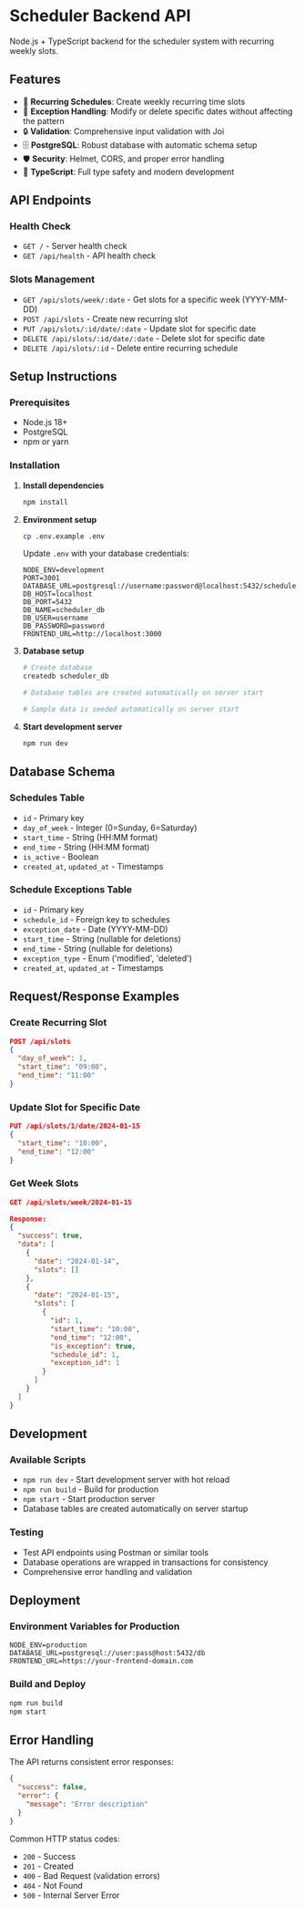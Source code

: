 # Scheduler Backend API

Node.js + TypeScript backend for the scheduler system with recurring weekly slots.

## Features

- 🔄 **Recurring Schedules**: Create weekly recurring time slots
- 📅 **Exception Handling**: Modify or delete specific dates without affecting the pattern
- 🔒 **Validation**: Comprehensive input validation with Joi
- 🗄️ **PostgreSQL**: Robust database with automatic schema setup
- 🛡️ **Security**: Helmet, CORS, and proper error handling
- 📝 **TypeScript**: Full type safety and modern development

## API Endpoints

### Health Check
- `GET /` - Server health check
- `GET /api/health` - API health check

### Slots Management
- `GET /api/slots/week/:date` - Get slots for a specific week (YYYY-MM-DD)
- `POST /api/slots` - Create new recurring slot
- `PUT /api/slots/:id/date/:date` - Update slot for specific date
- `DELETE /api/slots/:id/date/:date` - Delete slot for specific date
- `DELETE /api/slots/:id` - Delete entire recurring schedule

## Setup Instructions

### Prerequisites
- Node.js 18+
- PostgreSQL
- npm or yarn

### Installation

1. **Install dependencies**
   ```bash
   npm install
   ```

2. **Environment setup**
   ```bash
   cp .env.example .env
   ```
   
   Update `.env` with your database credentials:
   ```env
   NODE_ENV=development
   PORT=3001
   DATABASE_URL=postgresql://username:password@localhost:5432/scheduler_db
   DB_HOST=localhost
   DB_PORT=5432
   DB_NAME=scheduler_db
   DB_USER=username
   DB_PASSWORD=password
   FRONTEND_URL=http://localhost:3000
   ```

3. **Database setup**
   ```bash
   # Create database
   createdb scheduler_db
   
   # Database tables are created automatically on server start
   
   # Sample data is seeded automatically on server start
   ```

4. **Start development server**
   ```bash
   npm run dev
   ```

## Database Schema

### Schedules Table
- `id` - Primary key
- `day_of_week` - Integer (0=Sunday, 6=Saturday)
- `start_time` - String (HH:MM format)
- `end_time` - String (HH:MM format)
- `is_active` - Boolean
- `created_at`, `updated_at` - Timestamps

### Schedule Exceptions Table
- `id` - Primary key
- `schedule_id` - Foreign key to schedules
- `exception_date` - Date (YYYY-MM-DD)
- `start_time` - String (nullable for deletions)
- `end_time` - String (nullable for deletions)
- `exception_type` - Enum ('modified', 'deleted')
- `created_at`, `updated_at` - Timestamps

## Request/Response Examples

### Create Recurring Slot
```json
POST /api/slots
{
  "day_of_week": 1,
  "start_time": "09:00",
  "end_time": "11:00"
}
```

### Update Slot for Specific Date
```json
PUT /api/slots/1/date/2024-01-15
{
  "start_time": "10:00",
  "end_time": "12:00"
}
```

### Get Week Slots
```json
GET /api/slots/week/2024-01-15

Response:
{
  "success": true,
  "data": [
    {
      "date": "2024-01-14",
      "slots": []
    },
    {
      "date": "2024-01-15",
      "slots": [
        {
          "id": 1,
          "start_time": "10:00",
          "end_time": "12:00",
          "is_exception": true,
          "schedule_id": 1,
          "exception_id": 1
        }
      ]
    }
  ]
}
```

## Development

### Available Scripts
- `npm run dev` - Start development server with hot reload
- `npm run build` - Build for production
- `npm start` - Start production server
- Database tables are created automatically on server startup

### Testing
- Test API endpoints using Postman or similar tools
- Database operations are wrapped in transactions for consistency
- Comprehensive error handling and validation

## Deployment

### Environment Variables for Production
```env
NODE_ENV=production
DATABASE_URL=postgresql://user:pass@host:5432/db
FRONTEND_URL=https://your-frontend-domain.com
```

### Build and Deploy
```bash
npm run build
npm start
```

## Error Handling

The API returns consistent error responses:
```json
{
  "success": false,
  "error": {
    "message": "Error description"
  }
}
```

Common HTTP status codes:
- `200` - Success
- `201` - Created
- `400` - Bad Request (validation errors)
- `404` - Not Found
- `500` - Internal Server Error